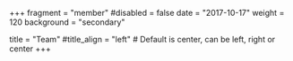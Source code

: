 +++
fragment = "member"
#disabled = false
date = "2017-10-17"
weight = 120
background = "secondary"

title = "Team"
#title_align = "left" # Default is center, can be left, right or center
+++